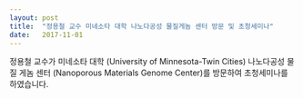 ```yaml
---
layout: post
title:  "정용철 교수 미네소타 대학 나노다공성 물질게놈 센터 방문 및 초청세미나"
date:   2017-11-01
---
```

정용철 교수가 미네소타 대학 (University of Minnesota-Twin Cities) 나노다공성 물질 게놈 센터 (Nanoporous Materials Genome Center)를 방문하여 초청세미나를 하였습니다.
